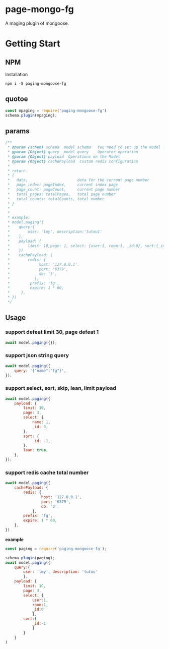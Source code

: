 # page-mongo-fg

A maging plugin of mongoose.

# Getting Start

## NPM

Installation

```shell
npm i -S paging-mongoose-fg
```


## quotoe
```javascript
const mpaging = require('paging-mongoose-fg')
schema.plugin(mpaging);
```

## params
```javascript
/**
 * @param {schem} schema  model schema   You need to set up the model for paging functionality
 * @param {Object} query  model query    Operator operation
 * @param {Object} payload  Operations on the Model
 * @param {Object} cachePayload  custom redis configuration
 *
 * return 
 * {
 *   data,                      data for the current page number
 *   page_index: pageIndex,     current index page
 *   page_count: pageCount,     current page number 
 *   total_pages: totalPages,   total page number
 *   total_counts: totalCounts, total number 
 * }
 *
 *
 * example:
 * model.paging({
 *    query:{
 *        user: 'lmy', description:'tutou1'
 *    },
 *    payload: {
 *        limit: 10,page: 1, select: {user:1, room:1, _id:0}, sort:{_id:-1} }
 *    })
 *    cachePayload: {
 *        redis: {
 *             host: '127.0.0.1',
 *             port: '6379',
 *             db: '3',
 *           },
 *         prefix: 'fg',
 *         expire: 1 * 60,
 *     },
 * })
 */
```

## Usage

### support defeat limit 30, page defeat 1
```javascript    
await model.paging({});
```

### support json string query
```javascript
await model.paging({
    query: '{"name":"fg"}',
});
```

### support select, sort, skip, lean, limit payload
```javascript
await model.paging({
    payload: {
        limit: 10,
        page: 3,
        select: {
            name: 1,
            _id: 0,
        },
        sort: {
            _id: -1,
        },
        lean: true,
    },
});
```
### support redis cache total number
```javascript
await model.paging({
    cachePayload: {
        redis: {
                host: '127.0.0.1',
                port: '6379',
                db: '3',
            },
        prefix: 'fg',
        expire: 1 * 60,
    },
})
```

__example__

```javascript
const paging = require('paging-mongoose-fg');

schema.plugin(paging);
await model.paging({
    query:{
        user: 'lmy', description: 'tutou'
        }, 
    payload: {
        limit: 10,
        page: 3, 
        select: {
            user:1, 
            room:1, 
            _id:0
            }, 
        sort:{
            _id:-1
            } 
        }
    }
)
```